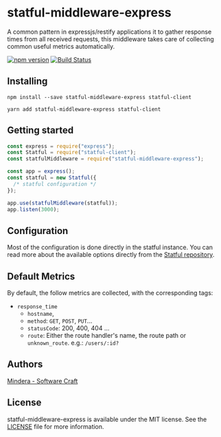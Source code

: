 # statful-middleware-express

A common pattern in expressjs/restify applications it to gather response times from all received requests, this middleware takes care of collecting common useful metrics automatically.

[![npm version](https://badge.fury.io/js/statful-middleware-express.svg)](https://badge.fury.io/js/statful-middleware-express) [![Build Status](https://travis-ci.org/statful/statful-middleware-express.svg?branch=master)](https://travis-ci.org/statful/statful-middleware-express)

## Installing

```shell
npm install --save statful-middleware-express statful-client
```

```shell
yarn add statful-middleware-express statful-client
```

## Getting started

```js
const express = require("express");
const Statful = require("statful-client");
const statfulMiddleware = require("statful-middleware-express");

const app = express();
const statful = new Statful({
  /* statful configuration */
});

app.use(statfulMiddleware(statful));
app.listen(3000);
```

## Configuration

Most of the configuration is done directly in the statful instance. You can read more about the available options directly from the [Statful repository](https://github.com/statful/statful-client-nodejs#global-configuration).

## Default Metrics

By default, the follow metrics are collected, with the corresponding tags:

- `response_time`
  - `hostname`,
  - `method`: `GET`, `POST`, `PUT`...
  - `statusCode`: 200, 400, 404 ...
  - `route`: Either the route handler's name, the route path or `unknown_route`. e.g.: `/users/:id?`

## Authors

[Mindera - Software Craft](https://github.com/Mindera)

## License

statful-middleware-express is available under the MIT license. See the [LICENSE](https://raw.githubusercontent.com/statful/statful-middleware-express/master/LICENSE.md) file for more information.
